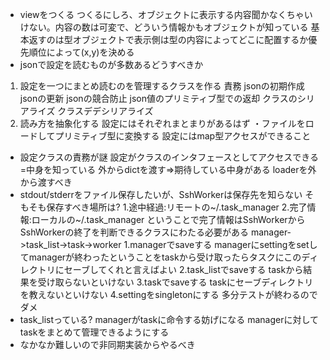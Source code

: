  * viewをつくる
  つくるにしろ、オブジェクトに表示する内容聞かなくちゃいけない。内容の数は可変で、どういう情報かもオブジェクトが知っている
   基本返すのは型オブジェクトで表示側は型の内容によってどこに配置するか優先順位によって(x,y)を決める
 * jsonで設定を読むものが多数あるどうすべきか
  1. 設定を一つにまとめ読むのを管理するクラスを作る
   責務 jsonの初期作成
       jsonの更新
       jsonの競合防止
       json値のプリミティブ型での返却
       クラスのシリアライズ
       クラスデデシリアライズ
  2. 読み方を抽象化する
   設定にはそれぞれまとまりがあるはず
   ・ファイルをロードしてプリミティブ型に変換する
   設定にはmap型アクセスができること
 * 設定クラスの責務が謎
  設定がクラスのインタフェースとしてアクセスできる=中身を知っている
  外からdictを渡す=>期待している中身がある
  loaderを外から渡すべき
 * stdout/stderrをファイル保存したいが、SshWorkerは保存先を知らない
  そもそも保存すべき場所は?
   1.途中経過:リモートの~/.task_manager
   2.完了情報:ローカルの~/.task_manager
  ということで完了情報はSshWorkerからSshWorkerの終了を判断できるクラスにわたる必要がある
  manager->task_list->task->worker
  1.managerでsaveする
   managerにsettingをsetしてmanagerが終わったということをtaskから受け取ったらタスクにこのディレクトリにセーブしてくれと言えばよい
  2.task_listでsaveする
   taskから結果を受け取らないといけない
  3.taskでsaveする
   taskにセーブディレクトリを教えないといけない
  4.settingをsingletonにする
   多分テストが終わるのでダメ
 * task_listっている?
  managerがtaskに命令する妨げになる
  managerに対してtaskをまとめて管理できるようにする
 * なかなか難しいので非同期実装からやるべき
